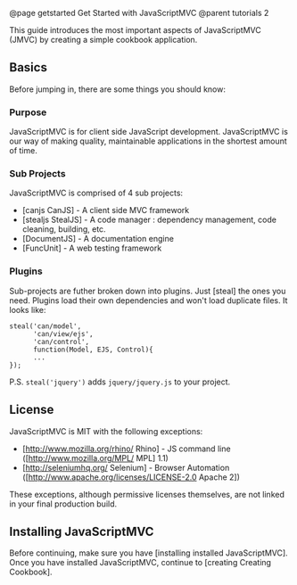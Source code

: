 @page getstarted Get Started with JavaScriptMVC
@parent tutorials 2

This guide introduces the most important aspects of JavaScriptMVC (JMVC) by 
creating a simple cookbook application.

<h2 class='spaced'>Basics</h2>

Before jumping in, there are some things you should know:

### Purpose

JavaScriptMVC is for client side JavaScript development.  JavaScriptMVC is our way
of making quality, maintainable applications in the shortest amount of time.

### Sub Projects

JavaScriptMVC is comprised of 4 sub projects:

  - [canjs CanJS] - A client side MVC framework
  - [stealjs StealJS] - A code manager : dependency management, code cleaning, building, etc.
  - [DocumentJS] - A documentation engine
  - [FuncUnit] - A web testing framework

### Plugins 

Sub-projects are futher broken down into plugins.  Just [steal] the ones you need.  Plugins load 
their own dependencies and won't load duplicate files.  It looks like:

    steal('can/model',
          'can/view/ejs',
          'can/control',
          function(Model, EJS, Control){
          ...
    });


<div class='whisper'>
P.S. <code>steal('jquery')</code> adds <code>jquery/jquery.js</code> to your project.
</div>

## License

JavaScriptMVC is MIT with the following exceptions:

 - [http://www.mozilla.org/rhino/ Rhino] - JS command line ([http://www.mozilla.org/MPL/ MPL] 1.1)
 - [http://seleniumhq.org/ Selenium] - Browser Automation ([http://www.apache.org/licenses/LICENSE-2.0 Apache 2])

These exceptions, although permissive licenses themselves, are not linked in your final production build.

## Installing JavaScriptMVC

Before continuing, make sure you have [installing installed JavaScriptMVC]. Once you
have installed JavaScriptMVC, continue to [creating Creating Cookbook].
